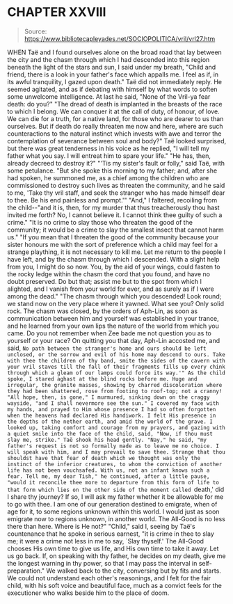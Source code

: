 # CHAPTER XXVIII

> Source: https://www.bibliotecapleyades.net/SOCIOPOLITICA/vril/vrl27.htm

WHEN Taë and I found ourselves alone on the broad road that lay between the city and the chasm through which I had descended into this region beneath the light of the stars and sun, I said under my breath, "Child and friend, there is a look in your father's face which appalls me. I feel as if, in its awful tranquility, I gazed upon death."
Taë did not immediately reply. He seemed agitated, and as if debating with himself by what words to soften some unwelcome intelligence. At last he said, "None of the Vril-ya fear death: do you?"
"The dread of death is implanted in the breasts of the race to which I belong. We can conquer it at the call of duty, of honour, of love. We can die for a truth, for a native land, for those who are dearer to us than ourselves. But if death do really threaten me now and here, where are such counteractions to the natural instinct which invests with awe and terror the contemplation of severance between soul and body?"
Taë looked surprised, but there was great tenderness in his voice as he replied, "I will tell my father what you say. I will entreat him to spare your life."
"He has, then, already decreed to destroy it?"
"'Tis my sister's fault or folly," said Taë, with some petulance. "But she spoke this morning to my father; and, after she had spoken, he summoned me, as a chief among the children who are commissioned to destroy such lives as threaten the community, and he said to me, 'Take thy vril staff, and seek the stranger who has made himself dear to thee. Be his end painless and prompt.'"
"And," I faltered, recoiling from the child--"and it is, then, for my murder that thus treacherously thou hast invited me forth? No, I cannot believe it. I cannot think thee guilty of such a crime."
"It is no crime to slay those who threaten the good of the community; it would be a crime to slay the smallest insect that cannot harm us."
"If you mean that I threaten the good of the community because your sister honours me with the sort of preference which a child may feel for a strange plaything, it is not necessary to kill me. Let me return to the people I have left, and by the chasm through which I descended. With a slight help from you, I might do so now. You, by the aid of your wings, could fasten to the rocky ledge within the chasm the cord that you found, and have no doubt preserved. Do but that; assist me but to the spot from which I alighted, and I vanish from your world for ever, and as surely as if I were among the dead."
"The chasm through which you descended! Look round; we stand now on the very place where it yawned. What see you? Only solid rock. The chasm was closed, by the orders of Aph-Lin, as soon as communication between him and yourself was established in your trance, and he learned from your own lips the nature of the world from which you came. Do you not remember when Zee bade me not question you as to yourself or your race? On quitting you that day, Aph-Lin accosted me, and said, `No path between the stranger's home and ours should be left unclosed, or the sorrow and evil of his home may descend to ours. Take with thee the children of thy band, smite the sides of the cavern with your vril staves till the fall of their fragments fills up every chink through which a gleam of our lamps could force its way.'"
As the child spoke, I stared aghast at the blind rocks before me. Huge and irregular, the granite masses, showing by charred discoloration where they had been shattered, rose from footing to roof-top; not a cranny!
"All hope, then, is gone," I murmured, sinking down on the craggy wayside, "and I shall nevermore see the sun." I covered my face with my hands, and prayed to Him whose presence I had so often forgotten when the heavens had declared His handiwork. I felt His presence in the depths of the nether earth, and amid the world of the grave. I looked up, taking comfort and courage from my prayers, and gazing with a quiet smile into the face of the child, said, "Now, if thou must slay me, strike."
Taë shook his head gently.
"Nay," he said, "my father's request is not so formally made as to leave me no choice. I will speak with him, and I may prevail to save thee. Strange that thou shouldst have that fear of death which we thought was only the instinct of the inferior creatures, to whom the conviction of another life has not been vouchsafed. With us, not an infant knows such a fear. Tell me, my dear Tish," he continued, after a little pause, "would it reconcile thee more to departure from this form of life to that form which lies on the other side of the moment called `death,' did I share thy journey? If so, I will ask my father whether it be allowable for me to go with thee. I am one of our generation destined to emigrate, when of age for it, to some regions unknown within this world. I would just as soon emigrate now to regions unknown, in another world. The All-Good is no less there than here. Where is He not?"
"Child," said I, seeing by Taë's countenance that he spoke in serious earnest, "it is crime in thee to slay me; it were a crime not less in me to say, `Slay thyself.' The All-Good chooses His own time to give us life, and His own time to take it away. Let us go back. If, on speaking with thy father, he decides on my death, give me the longest warning in thy power, so that I may pass the interval in self-preparation."
We walked back to the city, conversing but by fits and starts. We could not understand each other's reasonings, and I felt for the fair child, with his soft voice and beautiful face, much as a convict feels for the executioner who walks beside him to the place of doom.
